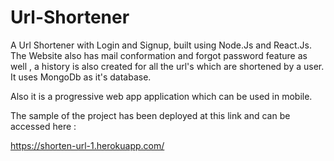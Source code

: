 # Url-Shortener
A Url Shortener with Login and Signup, built using Node.Js and React.Js.
The Website also has mail conformation and forgot password feature as well , a history is also created for all the url's which are shortened by a user.
It uses MongoDb as it's database.

Also it is a progressive web app application which can be used in mobile.

The sample of the project has been deployed at this link and can be accessed here :

https://shorten-url-1.herokuapp.com/
